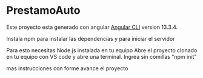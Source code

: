 # PrestamoAuto

Este proyecto esta generado con angular [Angular CLI](https://github.com/angular/angular-cli) version 13.3.4.



Instala npm para instalar las dependencias y para iniciar el servidor

Para esto necesitas Node.js instalada en tu equipo
Abre el proyecto clonado en tu equipo con VS code y abre una terminal.
Ingrea sin comillas "npm init"

mas instrucciones con forme avance el proyecto
